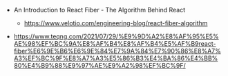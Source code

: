 - An Introduction to React Fiber - The Algorithm Behind React
  - https://www.velotio.com/engineering-blog/react-fiber-algorithm
  

- https://www.teqng.com/2021/07/29/%E9%9D%A2%E8%AF%95%E5%AE%98%EF%BC%9A%E8%AF%B4%E8%AF%B4%E5%AF%B9react-fiber%E6%9E%B6%E6%9E%84%E7%9A%84%E7%90%86%E8%A7%A3%EF%BC%9F%E8%A7%A3%E5%86%B3%E4%BA%86%E4%BB%80%E4%B9%88%E9%97%AE%E9%A2%98%EF%BC%9F/
  